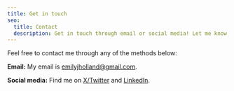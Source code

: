```yaml
---
title: Get in touch
seo:
  title: Contact
  description: Get in touch through email or social media! Let me know how I can help.
---
```


Feel free to contact me through any of the methods below:

**Email:**
My email is [emilyjholland@gmail.com](mailto:emilyjholland@gmail.com).

**Social media:**
Find me on [X/Twitter](https://twitter.com/emilyjholland) and [LinkedIn](https://www.linkedin.com/in/emily-j-holland/).
